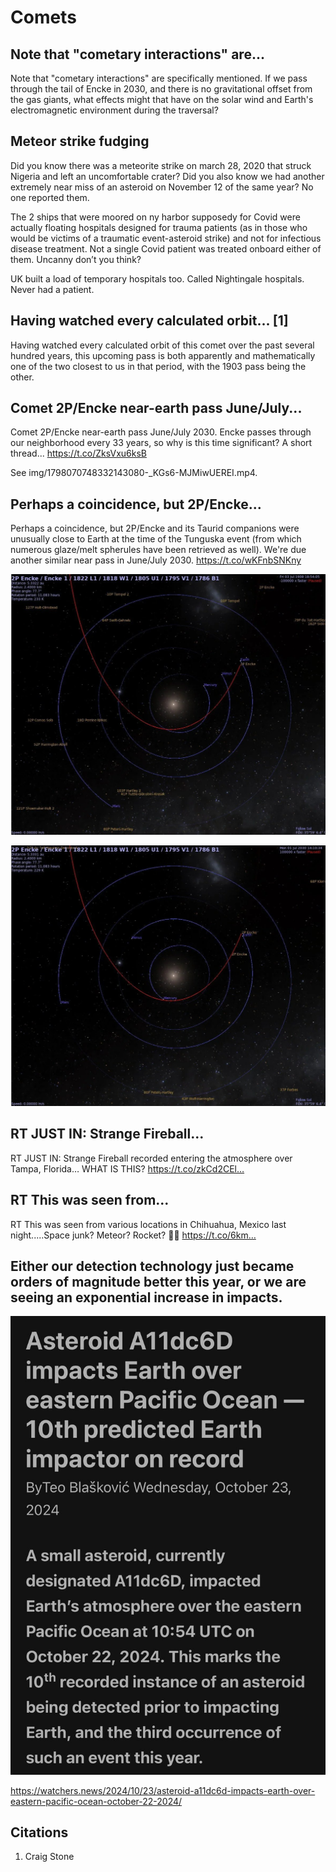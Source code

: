 # Comets

## Note that "cometary interactions" are...

Note that "cometary interactions" are specifically mentioned. If we pass through the tail of Encke in 2030, and there is no gravitational offset from the gas giants, what effects might that have on the solar wind and Earth's electromagnetic environment during the traversal?

## Meteor strike fudging

Did you know there was a meteorite strike on march 28, 2020 that struck Nigeria and left an uncomfortable crater? Did you also know we had another extremely near miss of an asteroid on November 12 of the same year? No one reported them.

The 2 ships that were moored on ny harbor supposedy for Covid were actually floating hospitals designed for trauma patients (as in those who would be victims of a traumatic event-asteroid strike) and not for infectious disease treatment. Not a single Covid patient was treated onboard either of them. Uncanny don’t you think?

UK built a load of temporary hospitals too. Called Nightingale hospitals. Never had a patient.

## Having watched every calculated orbit... [1]

Having watched every calculated orbit of this comet over the past several hundred years, this upcoming pass is both apparently and mathematically one of the two closest to us in that period, with the 1903 pass being the other.

## Comet 2P/Encke near-earth pass June/July...

Comet 2P/Encke near-earth pass June/July 2030. Encke passes through our neighborhood every 33 years, so why is this time significant? A short thread... https://t.co/ZksVxu6ksB

See img/1798070748332143080-_KGs6-MJMiwUEREI.mp4.

## Perhaps a coincidence, but 2P/Encke...

Perhaps a coincidence, but 2P/Encke and its Taurid companions were unusually close to Earth at the time of the Tunguska event (from which numerous glaze/melt spherules have been retrieved as well). We're due another similar near pass in June/July 2030. https://t.co/wKFnbSNKny

![](img/1763238155417690399-GHhHQCdWIAMp7oP.jpg)

![](img/1763238155417690399-GHhHc2RWsAAhbNV.jpg)

## RT JUST IN: Strange Fireball...

RT JUST IN: Strange Fireball recorded entering the atmosphere over Tampa, Florida… WHAT IS THIS? https://t.co/zkCd2CEl…

## RT This was seen from...

RT This was seen from various locations in Chihuahua, Mexico last night.....Space junk? Meteor? Rocket? 🤷‍♀️ https://t.co/6km…

## Either our detection technology just became orders of magnitude better this year, or we are seeing an exponential increase in impacts. 

![](img/a11dc6d.jpg)

https://watchers.news/2024/10/23/asteroid-a11dc6d-impacts-earth-over-eastern-pacific-ocean-october-22-2024/

## Citations

1. Craig Stone
